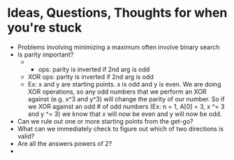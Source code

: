# Ideas, Questions, Thoughts for when you're stuck

- Problems involving minimizing a maximum often involve binary search
- Is parity important?
  - + ops: parity is inverted if 2nd arg is odd
  - XOR ops: parity is inverted if 2nd arg is odd
  - Ex: x and y are starting points. x is odd and y is even. We are doing XOR operations, so any odd numbers that we perform an XOR against (e.g. x^3 and y^3) will change the parity of our number. So if we XOR against an odd # of odd numbers (Ex: n = 1, A[0] = 3, x ^= 3 and y ^= 3) we know that x will now be even and y will now be odd.
- Can we rule out one or more starting points from the get-go?
- What can we immediately check to figure out which of two directions is valid?
- Are all the answers powers of 2?
- 